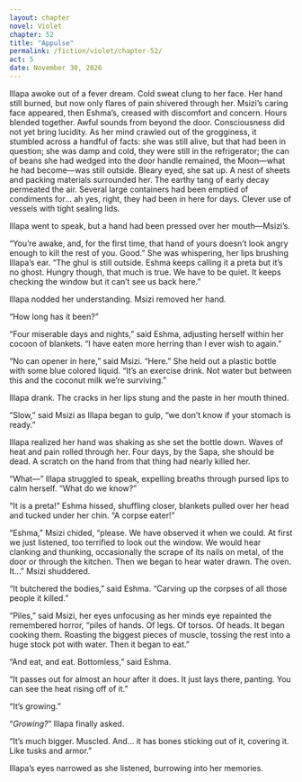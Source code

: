 ```yaml
---
layout: chapter
novel: Violet
chapter: 52
title: "Appulse"
permalink: /fiction/violet/chapter-52/
act: 5
date: November 30, 2026
---
```

Illapa awoke out of a fever dream. Cold sweat clung to her face. Her hand still burned, but now only flares of pain shivered through her. Msizi’s caring face appeared, then Eshma’s, creased with discomfort and concern. Hours blended together. Awful sounds from beyond the door. Consciousness did not yet bring lucidity. As her mind crawled out of the grogginess, it stumbled across a handful of facts: she was still alive, but that had been in question; she was damp and cold, they were still in the refrigerator; the can of beans she had wedged into the door handle remained, the Moon—what he had become—was still outside. Bleary eyed, she sat up. A nest of sheets and packing materials surrounded her. The earthy tang of early decay permeated the air. Several large containers had been emptied of condiments for… ah yes, right, they had been in here for days. Clever use of vessels with tight sealing lids.

Illapa went to speak, but a hand had been pressed over her mouth—Msizi’s.

“You’re awake, and, for the first time, that hand of yours doesn’t look angry enough to kill the rest of you. Good.” She was whispering, her lips brushing Illapa’s ear. “The ghul is still outside. Eshma keeps calling it a preta but it’s no ghost. Hungry though, that much is true. We have to be quiet. It keeps checking the window but it can’t see us back here.”

Illapa nodded her understanding. Msizi removed her hand.

“How long has it been?”

“Four miserable days and nights,” said Eshma, adjusting herself within her cocoon of blankets. “I have eaten more herring than I ever wish to again.”

“No can opener in here,” said Msizi. “Here.” She held out a plastic bottle with some blue colored liquid. “It’s an exercise drink. Not water but between this and the coconut milk we’re surviving.”

Illapa drank. The cracks in her lips stung and the paste in her mouth thined.

“Slow,” said Msizi as Illapa began to gulp, “we don’t know if your stomach is ready.”

Illapa realized her hand was shaking as she set the bottle down. Waves of heat and pain rolled through her. Four days, by the Sapa, she should be dead. A scratch on the hand from that thing had nearly killed her.

“What—” Illapa struggled to speak, expelling breaths through pursed lips to calm herself. “What do we know?”

“It is a preta!” Eshma hissed, shuffling closer, blankets pulled over her head and tucked under her chin. “A corpse eater!”

“Eshma,” Msizi chided, “please. We have observed it when we could. At first we just listened, too terrified to look out the window. We would hear clanking and thunking, occasionally the scrape of its nails on metal, of the door or through the kitchen. Then we began to hear water drawn. The oven. It…” Msizi shuddered.

“It butchered the bodies,” said Eshma. “Carving up the corpses of all those people it killed.”

“Piles,” said Msizi, her eyes unfocusing as her minds eye repainted the remembered horror, “piles of hands. Of legs. Of torsos. Of heads. It began cooking them. Roasting the biggest pieces of muscle, tossing the rest into a huge stock pot with water. Then it began to eat.”

“And eat, and eat. Bottomless,” said Eshma.

“It passes out for almost an hour after it does. It just lays there, panting. You can see the heat rising off of it.”

“It’s growing.”

“*Growing?*” Illapa finally asked.

“It’s much bigger. Muscled. And… it has bones sticking out of it, covering it. Like tusks and armor.”

Illapa’s eyes narrowed as she listened, burrowing into her memories.